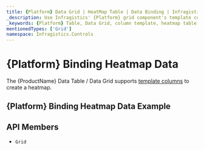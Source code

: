 ```yaml
---
title: {Platform} Data Grid | HeatMap Table | Data Binding | Infragistics
_description: Use Infragistics' {Platform} grid component's template columns to create a heatmap table. View our {ProductName} table demos!
_keywords: {Platform} Table, Data Grid, column template, heatmap table, {ProductName}, data binding, Infragistics
mentionedTypes: ['Grid']
namespace: Infragistics.Controls
---
```


# {Platform} Binding Heatmap Data

The {ProductName} Data Table / Data Grid supports [template columns](data-grid-column-types.md#template-column) to create a heatmap.

## {Platform} Binding Heatmap Data Example


<code-view style="height: 600px"
           data-demos-base-url="{environment:dvDemosBaseUrl}"
           iframe-src="{environment:dvDemosBaseUrl}/grids/data-grid-type-heatmap-table"
           alt="{Platform} Binding Heatmap Data Example"
           github-src="grids/data-grid/type-heatmap-table">
</code-view>

 ## API Members

 - `Grid`